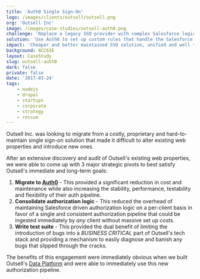```yaml
---
title: 'Auth0 Single Sign-On'
logo: /images/clients/outsell/outsell.png
org: 'Outsell Inc'
image: /images/case-studies/outsell-auth0.png
challenge: 'Replace a legacy SSO provider with complex Salesforce logic spread over multiple client websites.'
solution: 'Use Auth0 to set up custom rules that handle the Salesforce logic in a single place for all clients.'
impact: 'Cheaper and better maintained SSO solution, unified and well tested auth logic that is shared across clients old and new.'
background: 8CC63E
layout: CaseStudy
slug: outsell-auth0
dark: false
private: false
date: '2017-03-24'
tags:
    - nodejs
    - drupal
    - startups
    - corporate
    - strategy
    - rescue
---
```


Outsell Inc. was looking to migrate from a costly, proprietary and hard-to-maintain single sign-on solution that made it difficult to alter existing web properties and introduce new ones.

After an extensive discovery and audit of Outsell's existing web properties, we were able to come up with 3 major strategic pivots to best satisfy Outsell's immediate and long-term goals:

1. **Migrate to [Auth0](https://auth0.com/)** - This provided a significant reduction in cost and maintenance while also increasing the stability, performance, testability and flexibility of their auth pipeline.
2. **Consolidate authorization logic** - This reduced the overhead of maintaining Salesforce driven authorization logic on a per-client basis in favor of a single and consistent authorization pipeline that could be ingested immediately by *any* client without massive set up costs.
3. **Write test suite** - This provided the dual benefit of limiting the introduction of bugs into a *BUSINESS CRITICAL* part of Outsell's tech stack and providing a mechanism to easily diagnose and banish any bugs that slipped through the cracks.

The benefits of this engagement were immediately obvious when we built Outsell's [Data Platform](./work/outsell-osdata) and were able to immediately use this new authorization pipeline.
